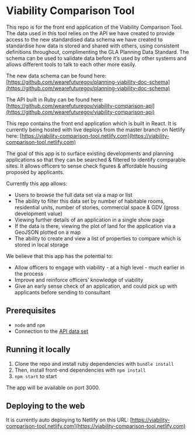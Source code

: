 # Viability Comparison Tool

This repo is for the front end application of the Viability Comparison Tool. The data used in this tool relies on the API we have created to provide access to the new standardised data schema we have created to standardise how data is stored and shared with others, using consistent definitions throughout, complimenting the GLA Planning Data Standard. The schema can be used to validate data before it’s used by other systems and allows different tools to talk to each other more easily.

The new data schema can be found here: [https://github.com/wearefuturegov/planning-viability-doc-schema](https://github.com/wearefuturegov/planning-viability-doc-schema)

The API built in Ruby can be found here: [https://github.com/wearefuturegov/viability-comparison-api](https://github.com/wearefuturegov/viability-comparison-api) 

This repo contains the front end application which is built in React. It is currently being hosted with live deploys from the master branch on Netlify here: [https://viability-comparison-tool.netlify.com](https://viability-comparison-tool.netlify.com)

The goal of this app is to surface existing developments and planning applications so that they can be searched & filtered to identify comparable sites. It allows officers to sense check figures & affordable housing proposed by applicants.

Currently this app allows:

- Users to browse the full data set via a map or list
- The ability to filter this data set by number of habitable rooms, residential units, number of stories, commercial space & GDV (gross development value)
- Viewing further details of an application in a single show page
- If the data is there, viewing the plot of land for the application via a GeoJSON plotted on a map
- The ability to create and view a list of properties to compare which is stored in local storage

We believe that this app has the potential to:

- Allow officers to engage with viability - at a high level - much earlier in the process
- Improve and reinforce officers’ knowledge of viability
- Give an early sense check of an application, and could pick up with applicants before sending to consultant

## Prerequisites

- `node` and `npm`
- Connection to the [API data set](https://github.com/wearefuturegov/viability-comparison-api) 

## Running it locally

1. Clone the repo and install ruby dependencies with `bundle install`
2. Then, install front-end dependencies with `npm install`
3. `npm start` to start

The app will be available on port 3000.

## Deploying to the web

It is currently auto deploying to Netlify on this URL: [https://viability-comparison-tool.netlify.com](https://viability-comparison-tool.netlify.com)
